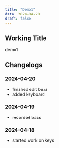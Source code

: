 ```yaml
---
title: "Demo1"
date: 2024-04-20
draft: false
---
```


## Working Title

demo1

## Changelogs

### 2024-04-20

- finished edit bass
- added keyboard

### 2024-04-19

- recorded bass

### 2024-04-18

- started work on keys
